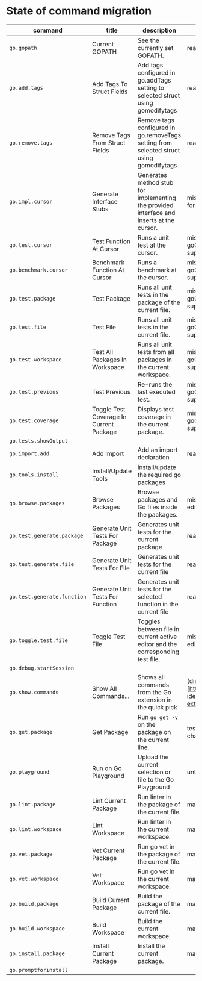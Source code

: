 # State of command migration

|command|title|description|status/comment|
|----|----|-----|----|
| `go.gopath` | Current GOPATH | See the currently set GOPATH. | ready | 
| `go.add.tags` | Add Tags To Struct Fields | Add tags configured in go.addTags setting to selected struct using gomodifytags | ready | 
| `go.remove.tags` | Remove Tags From Struct Fields | Remove tags configured in go.removeTags setting from selected struct using gomodifytags | ready | 
| `go.impl.cursor` | Generate Interface Stubs | Generates method stub for implementing the provided interface and inserts at the cursor. | missing: cannot prompt for interface name |
| `go.test.cursor` | Test Function At Cursor | Runs a unit test at the cursor. | missing: depends on goCover, decorations not supported |
| `go.benchmark.cursor` | Benchmark Function At Cursor | Runs a benchmark at the cursor. | missing: depends on goCover, decorations not supported |
| `go.test.package` | Test Package | Runs all unit tests in the package of the current file. | missing: depends on goCover, decorations not supported |
| `go.test.file` | Test File | Runs all unit tests in the current file. | missing: depends on goCover, decorations not supported | 
| `go.test.workspace` | Test All Packages In Workspace | Runs all unit tests from all packages in the current workspace. | missing: depends on goCover, decorations not supported |
| `go.test.previous` | Test Previous | Re-runs the last executed test. | missing: depends on goCover, decorations not supported |
| `go.test.coverage` | Toggle Test Coverage In Current Package | Displays test coverage in the current package. | missing: depends on goCover, decorations not supported | 
| `go.tests.showOutput` |||
| `go.import.add` | Add Import | Add an import declaration | ready | 
| `go.tools.install` | Install/Update Tools | install/update the required go packages ||
| `go.browse.packages` | Browse Packages | Browse packages and Go files inside the packages. | missing: cannot open editors |
| `go.test.generate.package` | Generate Unit Tests For Package | Generates unit tests for the current package | ready |
| `go.test.generate.file` | Generate Unit Tests For File | Generates unit tests for the current file | ready |
| `go.test.generate.function` | Generate Unit Tests For Function | Generates unit tests for the selected function in the current file | ready |
| `go.toggle.test.file` | Toggle Test File | Toggles between file in current active editor and the corresponding test file. | missing: cannot open editors |
| `go.debug.startSession`|||
| `go.show.commands` | Show All Commands... | Shows all commands from the Go extension in the quick pick | (display bug)[https://github.com/theia-ide/theia-go-extension/issues/4] |
| `go.get.package` | Get Package | Run `go get -v` on the package on the current line. | test when oputput channel is available |
| `go.playground` | Run on Go Playground | Upload the current selection or file to the Go Playground | untested |
| `go.lint.package` | Lint Current Package | Run linter in the package of the current file. | mapped |
| `go.lint.workspace` | Lint Workspace | Run linter in the current workspace. | mapped |
| `go.vet.package` | Vet Current Package | Run go vet in the package of the current file. | mapped |
| `go.vet.workspace` | Vet Workspace | Run go vet in the current workspace. | mapped |
| `go.build.package` | Build Current Package | Build the package of the current file. | mapped |
| `go.build.workspace` | Build Workspace | Build the current workspace. | mapped |
| `go.install.package` | Install Current Package | Install the current package. | mapped |
| `go.promptforinstall`|||
